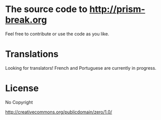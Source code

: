 # The source code to http://prism-break.org

Feel free to contribute or use the code as you like.

# Translations

Looking for translators! French and Portuguese are currently in progress.

# License

No Copyright

http://creativecommons.org/publicdomain/zero/1.0/
